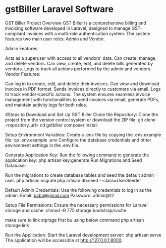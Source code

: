 # gstBiller Laravel Software
GST Biller Project Overview
GST Biller is a comprehensive billing and invoicing software developed in Laravel, designed to manage GST-compliant invoices with a multi-role authentication system. The system features two main user roles: Admin and Vendor.

Admin Features:

Acts as a superuser with access to all vendors' data.
Can create, manage, and delete vendors.
Can view, create, edit, and delete bills generated by vendors.
Logs to track all actions performed by the admin and vendors.
Vendor Features:

Can log in to create, edit, and delete their invoices.
Can view and download invoices in PDF format.
Sends invoices directly to customers via email.
Logs to track vendor-specific actions.
The system ensures seamless invoice management with functionalities to send invoices via email, generate PDFs, and maintain activity logs for both roles.


#Steps to Download and Set Up GST Biller
Clone the Repository:
Clone the project from the version control system or download the ZIP file.
git clone <repository_url>
cd gstbiller
composer install

Setup Environment Variables:
Create a .env file by copying the .env.example file:
cp .env.example .env
Configure the database credentials and other environment settings in the .env file.

Generate Application Key:
Run the following command to generate the application key:
php artisan key:generate
Run Migrations and Seed Database:

Run the migrations to create database tables and seed the default admin user.
php artisan migrate
php artisan db:seed --class=UserSeeder

Default Admin Credentials:
Use the following credentials to log in as the admin:
Email: baba@gmail.com
Password: admin@12

Setup File Permissions:
Ensure the necessary permissions for Laravel storage and cache:
chmod -R 775 storage bootstrap/cache

make sure to link stprage first bu using below command 
php artisan storage:link

Run the Application:
Start the Laravel development server:
php artisan serve
The application will be accessible at http://127.0.0.1:8000.
